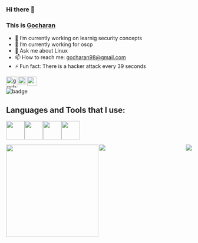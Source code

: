 ### Hi there 👋
### This is [Gocharan](https://5h4rk-lab.github.io/) 

<!--
**5h4rk-lab/5h4rk-lab** is a ✨ _special_ ✨ repository because its `README.md` (this file) appears on your GitHub profile.
- 👯 I’m looking to collaborate on ...
- 🤔 I’m looking for help with ...
- 😄 Pronouns: ...
-->


- 🔭 I’m currently working on learnig security concepts 
- 🌱 I’m currently working for oscp 
- 💬 Ask me about Linux
- 📫 How to reach me: gocharan98@gmail.com
- ⚡ Fun fact: There is a hacker attack every 39 seconds

<a href="https://twitter.com/gocharan_">
  <img align="left" alt="gocharan twitter" width="30px" src="https://intaadvising.gatech.edu/wp-content/uploads/2020/11/twitter.png" />
</a>

<a href="https://www.linkedin.com/in/kilaru-go-charan-9219501a1">
  <img align="left" alt="gocharans Linkdein" width="21px" src="https://www.flaticon.com/svg/static/icons/svg/174/174857.svg" />
</a>
<a href="https://www.hackthebox.eu/profile/345137/">
  <img align="left" alt="gocharans HTB" width="25px" src="https://forum.hackthebox.eu/uploads/RJZMUY81IQLQ.png" />
</a>
<br/>

![badge](http://www.hackthebox.eu/badge/image/345137)
## Languages and Tools that I use:
  
<img src="https://media.giphy.com/media/KcPdFfmoj9Yi2X1ZrD/giphy.gif" width="50"><img src="https://media.giphy.com/media/UWt0rhp21JgLwoeFQP/giphy.gif" width="50"><img src="https://img-a.udemycdn.com/course/240x135/958532_478a_4.jpg" width="50"><img src="https://media.giphy.com/media/KAq5w47R9rmTuvWOWa/giphy.gif" width="50">
  
<div>
<img align="left" src="https://media.giphy.com/media/MGdfeiKtEiEPS/giphy.gif" width="250">
<img align="right" src="https://github-readme-stats.vercel.app/api?username=5h4rk-lab&?count_private=true&show_icons=true&theme=dark&include_all_commits=true" />
</div>


<div>
<img align="left" src="https://github-readme-stats.vercel.app/api/top-langs/?username=5h4rk-lab&layout=compact" />
</div>

